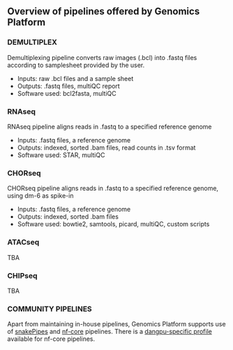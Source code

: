 
## Overview of pipelines offered by Genomics Platform

### DEMULTIPLEX

Demultiplexing pipeline converts raw images (.bcl) into .fastq files according to samplesheet provided by the user. 
- Inputs: raw .bcl files and a sample sheet  
- Outputs: .fastq files, multiQC report  
- Software used: bcl2fasta, multiQC  

### RNAseq

RNAseq pipeline aligns reads in .fastq to a specified reference genome
- Inputs: .fastq files, a reference genome  
- Outputs: indexed, sorted .bam files, read counts in .tsv format  
- Software used: STAR, multiQC  

### CHORseq

CHORseq pipeline aligns reads in .fastq to a specified reference genome, using dm-6 as spike-in
- Inputs: .fastq files, a reference genome  
- Outputs: indexed, sorted .bam files  
- Software used: bowtie2, samtools, picard, multiQC, custom scripts  

### ATACseq

TBA

### CHIPseq

TBA

### COMMUNITY PIPELINES

Apart from maintaining in-house pipelines, Genomics Platform supports use of [snakePipes](https://snakepipes.readthedocs.io/en/latest/) and [nf-core](https://nf-co.re/) pipelines. There is a [dangpu-specific profile](https://github.com/nf-core/configs/blob/master/docs/ku_sund_dangpu.md) available for nf-core pipelines. 
